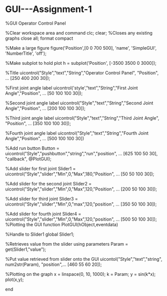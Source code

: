 # GUI---Assignment-1

%GUI Operator Control Panel 

%Clear workspace area and command 
clc;
clear;
%Closes any existing graphs 
close all; 
format compact

%Make a large figure 
figure('Position',[0 0 700 500], 'name', 'SimpleGUI', 'NumberTitle', 'off');

%Make subplot to hold plot 
h = subplot('Position', [-3500 3500 0 3000]);

%Title
uicontrol("Style","text","String","Operator Control Panel", "Position", ...
    [250 400 200 30]);

%First joint angle label
uicontrol('style',"text","String","First Joint Angle","Position", ...
    [50 100 100 30]);

%Second joint angle label
uicontrol("Style","text","String","Second Joint Angle","Position", ...
    [200 100 100 30]);

%Third joint angle label
uicontrol("Style","text","String","Third Joint Angle", "Position", ...
    [350 100 100 30]);

%Fourth joint angle label
uicontrol("Style","text","String","Fourth Joint Angle","Position", ...
    [500 100 100 30])

%Add run button 
Button = uicontrol("Style","pushbutton","string","run","position", ...
    [625 100 50 30], "callback", @PlotGUI);

%Add slider for first joint
Slider1 = uicontrol("Style","slider","Min",0,"Max",180,"Position", ...
    [50 50 100 30]);

%Add slider for the second joint
Slider2 = uicontrol("Style","slider","Min",0,"Max",120,"Position", ...
    [200 50 100 30]);

%Add slider for third joint
Slider3 = uicontrol("Style","slider","Min",0,"max",120,"position", ...
    [350 50 100 30]);

%Add slider for fourth joint
Slider4 = uicontrol("Style","slider","Min",0,"Max",120,"position", ...
    [500 50 100 30]);
%Plotting the GUI
function PlotGUI(hObject,eventdata)

%Handle to Slider1
global Slider1;

%Retrieves value from the slider using parameters
Param = get(Slider1,"value");

%Put value retrieved from slider onto the GUI
uicontol("Style","text","string", num2str(Param), "position",...
    [460 55 60 20]);
    
%Plotting on the graph
x = linspace(0, 10, 1000);
k = Param;
y = sin(k*x);
plot(x,y);

end
